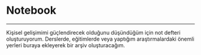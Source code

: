 # Notebook
---

Kişisel gelişimimi güçlendirecek olduğunu düşündüğüm için not defteri oluşturuyorum. Derslerde, eğitimlerde veya yaptığım araştırmalardaki önemli yerleri buraya ekleyerek bir arşiv oluşturacağım.